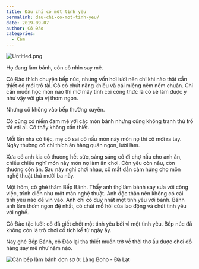 ```yaml
---
title: Đâu chỉ có một tình yêu
permalink: dau-chi-co-mot-tinh-yeu/
date: 2019-09-07
author: Cô Đào
categories:
  - Cảm
---
```


![Untitled.png](/images/2f6d7011-cec7-4ea9-b02d-8a2c3964fff1/Untitled.png)

Họ đang làm bánh, còn cô nhìn say mê.

Cô Đào thích chuyện bếp núc, nhưng vốn hơi lười nên chỉ khi nào thật cần thiết cô mới trổ tài. Cô có chút năng khiếu và cái miệng nêm nếm chuẩn. Chỉ cần muốn học món nào thì mở máy tính coi công thức là cô sẽ làm được y như vậy với gia vị thơm ngon.

Nhưng cô không vào bếp thường xuyên.

Cô cũng có niềm đam mê với các món bánh nhưng cũng không tranh thủ trổ tài với ai. Cô thấy không cần thiết.

Mỗi lần nhà có tiệc, mẹ cô sai cô nấu món này món nọ thì cô mới ra tay. Ngày thường cô chỉ thích ăn hàng quán ngon, lười làm.

Xưa có anh kia cô thương hết sức, sáng sáng cô đi chợ nấu cho anh ăn, chiều chiều nghĩ món này món nọ làm ăn chơi. Còn yêu còn nấu, còn thương còn ăn. Sau này nghỉ chơi nhau, cô mất dần cảm hứng cho môn nghệ thuật thứ mười ba này.

Một hôm, cô ghé thăm Bếp Bánh. Thấy anh thợ làm bánh say sưa với công việc, trình diễn như một màn nghệ thuật. Anh độc thân nên không có cái tình yêu nào để vin vào. Anh chỉ có duy nhất một tình yêu với bánh. Bánh anh làm thơm ngon đệ nhất, có chút mồ hôi của lao động và chút tình yêu với nghề.

Cô Đào tặc lưỡi: cô đã giết chết một tình yêu bởi vì một tình yêu. Bếp núc đã không còn là trò chơi cổ tích kể từ ngày ấy.

Nay ghé Bếp Bánh, cô Đào lại tha thiết muốn trở về thời thơ ấu được chơi đồ hàng say mê như năm nào.

![Căn bếp làm bánh đơn sơ ở: Làng Boho - Đà Lạt](/images/2f6d7011-cec7-4ea9-b02d-8a2c3964fff1/Untitled_1.png)
